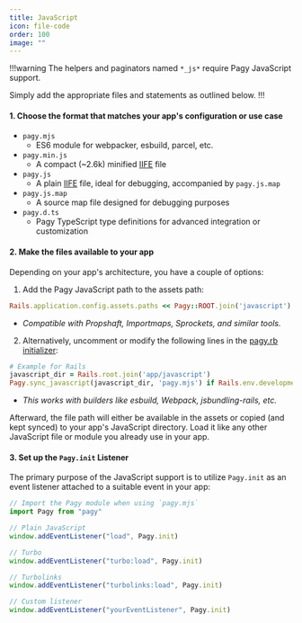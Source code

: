 ```yaml
---
title: JavaScript
icon: file-code
order: 100
image: ""
---
```


!!!warning The helpers and paginators named `*_js*` require Pagy JavaScript support.

Simply add the appropriate files and statements as outlined below.
!!!

#### 1. Choose the format that matches your app's configuration or use case

- `pagy.mjs`
  - ES6 module for webpacker, esbuild, parcel, etc.
- `pagy.min.js`
  - A compact (~2.6k) minified [IIFE](https://developer.mozilla.org/en-US/docs/Glossary/IIFE) file
- `pagy.js`
  - A plain [IIFE](https://developer.mozilla.org/en-US/docs/Glossary/IIFE) file, ideal for debugging, accompanied by `pagy.js.map`
- `pagy.js.map`
  - A source map file designed for debugging purposes
- `pagy.d.ts`
  - Pagy TypeScript type definitions for advanced integration or customization

#### 2. Make the files available to your app

Depending on your app's architecture, you have a couple of options:

1. Add the Pagy JavaScript path to the assets path:
  ```ruby
  Rails.application.config.assets.paths << Pagy::ROOT.join('javascript')
  ```
  - _Compatible with Propshaft, Importmaps, Sprockets, and similar tools._

2. Alternatively, uncomment or modify the following lines in the [pagy.rb initializer](../toolbox/initializer.md):
  ```ruby 
  # Example for Rails
  javascript_dir = Rails.root.join('app/javascript')
  Pagy.sync_javascript(javascript_dir, 'pagy.mjs') if Rails.env.development?
  ```
  - _This works with builders like esbuild, Webpack, jsbundling-rails, etc._

Afterward, the file path will either be available in the assets or copied (and kept synced) to your app's JavaScript directory. Load it like any other JavaScript file or module you already use in your app.

#### 3. Set up the `Pagy.init` Listener

The primary purpose of the JavaScript support is to utilize `Pagy.init` as an event listener attached to a suitable event in your app:

```javascript
// Import the Pagy module when using `pagy.mjs`
import Pagy from "pagy"

// Plain JavaScript
window.addEventListener("load", Pagy.init)

// Turbo
window.addEventListener("turbo:load", Pagy.init)

// Turbolinks
window.addEventListener("turbolinks:load", Pagy.init)

// Custom listener
window.addEventListener("yourEventListener", Pagy.init)
```
